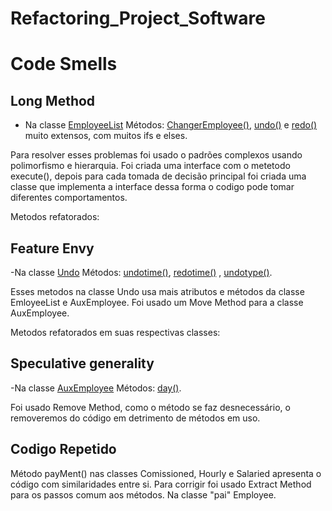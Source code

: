 # Refactoring_Project_Software

# Code Smells

## Long Method

- Na classe [EmployeeList](https://github.com/JoseGomesJr/Projeto_de_Software/blob/main/src/EmployeeList.java)
Métodos:
 [ChangerEmployee()](https://github.com/JoseGomesJr/Projeto_de_Software/blob/12b43ab611548100b7988f6bff4c6cf3553b7d8b/src/EmployeeList.java#L178), [undo()](https://github.com/JoseGomesJr/Projeto_de_Software/blob/12b43ab611548100b7988f6bff4c6cf3553b7d8b/src/EmployeeList.java#L310) e [redo()](https://github.com/JoseGomesJr/Projeto_de_Software/blob/12b43ab611548100b7988f6bff4c6cf3553b7d8b/src/EmployeeList.java#L403) muito extensos, com muitos ifs e elses.

 Para resolver esses problemas foi usado o padrões complexos usando polimorfismo e hierarquia. Foi criada uma interface com o metetodo execute(), depois para cada tomada de decisão principal foi criada uma classe que implementa a interface dessa forma o codigo pode tomar diferentes comportamentos.

 Metodos refatorados:

## Feature Envy

-Na classe [Undo](https://github.com/JoseGomesJr/Projeto_de_Software/blob/main/src/Undo.java)
Métodos:
 [undotime()](https://github.com/JoseGomesJr/Projeto_de_Software/blob/12b43ab611548100b7988f6bff4c6cf3553b7d8b/src/Undo.java#L119), [redotime()](https://github.com/JoseGomesJr/Projeto_de_Software/blob/12b43ab611548100b7988f6bff4c6cf3553b7d8b/src/Undo.java#L139) , [undotype()](https://github.com/JoseGomesJr/Projeto_de_Software/blob/12b43ab611548100b7988f6bff4c6cf3553b7d8b/src/Undo.java#L187).

 Esses metodos na classe Undo usa mais atributos e métodos da classe EmloyeeList e AuxEmployee. Foi usado um Move Method para a classe AuxEmployee.

 Metodos refatorados em suas respectivas classes:

## Speculative generality

-Na classe [AuxEmployee](https://github.com/JoseGomesJr/Projeto_de_Software/blob/main/src/AuxEmployee.java)
Métodos:
 [day()](https://github.com/JoseGomesJr/Projeto_de_Software/blob/12b43ab611548100b7988f6bff4c6cf3553b7d8b/src/AuxEmployee.java#L142).

 Foi usado Remove Method, como o método se faz desnecessário, o removeremos do código em detrimento de métodos em uso.

## Codigo Repetido
 Método payMent() nas classes Comissioned, Hourly e Salaried apresenta o código com similaridades entre si.
 Para corrigir foi usado Extract Method para os passos comum aos métodos. Na classe "pai" Employee.